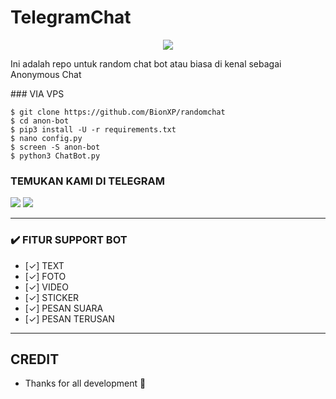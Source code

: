 # TelegramChat


<p align="center">
  <a href="https://github.com/BionXP/randomchat">
   
  </a>
  <a href="https://github.com/BionXP/randomchat">
  </a>
</p>  

<p align="center">
<img src="https://telegra.ph/file/de3e9d2a021c2ac516b12.jpg">
<p>


Ini adalah repo untuk random chat bot atau biasa di kenal sebagai Anonymous Chat

<b>
<a [![Deploy](https://www.herokucdn.com/deploy/button.svg)](https://heroku.com/deploy) /></a>
</b>
### VIA VPS

```console
$ git clone https://github.com/BionXP/randomchat
$ cd anon-bot
$ pip3 install -U -r requirements.txt
$ nano config.py
$ screen -S anon-bot
$ python3 ChatBot.py
```

### TEMUKAN KAMI DI TELEGRAM

<a href="https://t.me/kang_culiknew"><img src="https://img.shields.io/badge/OWNER -blue?style=for-the-badge&logo=Telegram" /></a>
<a href="https://t.me/vvslh_pro"><img src="https://img.shields.io/badge/SUPPORT GROUP-black?style=for-the-badge&logo=Telegram" /></a>

---
### ✔️ FITUR SUPPORT BOT 

- [✓] TEXT
- [✓] FOTO
- [✓] VIDEO
- [✓] STICKER
- [✓] PESAN SUARA
- [✓] PESAN TERUSAN
---
## CREDIT
* [](https://github.com/Bion/randomchat)
Thanks for all development 🙏

